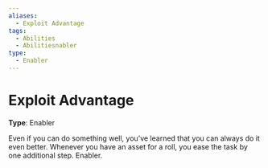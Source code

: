 ```yaml
---
aliases:
  - Exploit Advantage
tags:
  - Abilities
  - Abilitiesnabler
type:
  - Enabler
---
```


# Exploit Advantage

**Type**: Enabler

Even if you can do something well, you’ve learned that you can always do it even better. Whenever you have an asset for a roll, you ease the task by one additional step. Enabler.

